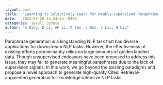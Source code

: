 ```yaml
---
layout: post
title:  "Learning to Selectively Learn for Weakly-supervised Paraphrase Generation"
date:   2021-09-28 14:54:04 -0400
categories: jekyll update
author: "K Ding, D Li, AH Li, X Fan, C Guo, Y Liu, H Liu"
---
```

Paraphrase generation is a longstanding NLP task that has diverse applications for downstream NLP tasks. However, the effectiveness of existing efforts predominantly relies on large amounts of golden labeled data. Though unsupervised endeavors have been proposed to address this issue, they may fail to generate meaningful paraphrases due to the lack of supervision signals. In this work, we go beyond the existing paradigms and propose a novel approach to generate high-quality Cites: Retrieval-augmented generation for knowledge-intensive NLP tasks